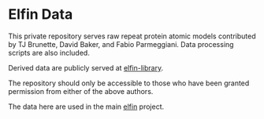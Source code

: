 # Elfin Data

This private repository serves raw repeat protein atomic models contributed by TJ Brunette, David Baker, and Fabio Parmeggiani. Data processing scripts are also included.

Derived data are publicly served at [elfin-library](https://github.com/joy13975/elfin-library).

The repository should only be accessible to those who have been granted permission from either of the above authors.

The data here are used in the main [elfin](https://github.com/joy13975/elfin) project.